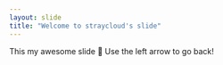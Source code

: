 ```yaml
---
layout: slide
title: "Welcome to straycloud's slide"
---
```

This my awesome slide :tada:
Use the left arrow to go back!
